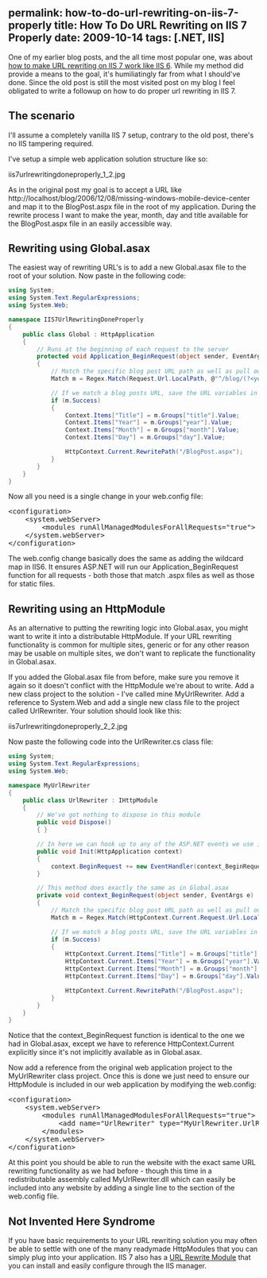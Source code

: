 permalink: how-to-do-url-rewriting-on-iis-7-properly
title: How To Do URL Rewriting on IIS 7 Properly
date: 2009-10-14
tags: [.NET, IIS]
---
One of my earlier blog posts, and the all time most popular one, was about [how to make URL rewriting on IIS 7 work like IIS 6](http://improve.dk/blog/2006/12/11/making-url-rewriting-on-iis7-work-like-iis6). While my method did provide a means to the goal, it's humiliatingly far from what I should've done. Since the old post is still the most visited post on my blog I feel obligated to write a followup on how to do proper url rewriting in IIS 7.

## The scenario

I'll assume a completely vanilla IIS 7 setup, contrary to the old post, there's no IIS tampering required.

I've setup a simple web application solution structure like so:

iis7urlrewritingdoneproperly_1_2.jpg

As in the original post my goal is to accept a URL like http://localhost/blog/2006/12/08/missing-windows-mobile-device-center and map it to the BlogPost.aspx file in the root of my application. During the rewrite process I want to make the year, month, day and title available for the BlogPost.aspx file in an easily accessible way.

## Rewriting using Global.asax

The easiest way of rewriting URL's is to add a new Global.asax file to the root of your solution. Now paste in the following code:

```csharp
using System;
using System.Text.RegularExpressions;
using System.Web;

namespace IIS7UrlRewritingDoneProperly
{
	public class Global : HttpApplication
	{
		// Runs at the beginning of each request to the server
		protected void Application_BeginRequest(object sender, EventArgs e)
		{
			// Match the specific blog post URL path as well as pull out variables in regex groups
			Match m = Regex.Match(Request.Url.LocalPath, @"^/blog/(?<year>d{4})/(?<month>d{2})/(?<day>d{2})/(?<title>.*)/?$");

			// If we match a blog posts URL, save the URL variables in Context.Items and rewrite to /BlogPost.aspx
			if (m.Success)
			{
				Context.Items["Title"] = m.Groups["title"].Value;
				Context.Items["Year"] = m.Groups["year"].Value;
				Context.Items["Month"] = m.Groups["month"].Value;
				Context.Items["Day"] = m.Groups["day"].Value;

				HttpContext.Current.RewritePath("/BlogPost.aspx");
			}
		}
	}
}
```

Now all you need is a single change in your web.config file:

<pre lang="xml" escaped="true">&lt;configuration&gt;
	&lt;system.webServer&gt;
		&lt;modules runAllManagedModulesForAllRequests="true"&gt;
	&lt;/system.webServer&gt;
&lt;/configuration&gt;</pre>

The web.config change basically does the same as adding the wildcard map in IIS6. It ensures ASP.NET will run our Application_BeginRequest function for all requests - both those that match .aspx files as well as those for static files.

## Rewriting using an HttpModule

As an alternative to putting the rewriting logic into Global.asax, you might want to write it into a distributable HttpModule. If your URL rewriting functionality is common for multiple sites, generic or for any other reason may be usable on multiple sites, we don't want to replicate the functionality in Global.asax.

If you added the Global.asax file from before, make sure you remove it again so it doesn't conflict with the HttpModule we're about to write. Add a new class project to the solution - I've called mine MyUrlRewriter. Add a reference to System.Web and add a single new class file to the project called UrlRewriter. Your solution should look like this:

iis7urlrewritingdoneproperly_2_2.jpg

Now paste the following code into the UrlRewriter.cs class file:

```csharp
using System;
using System.Text.RegularExpressions;
using System.Web;

namespace MyUrlRewriter
{
	public class UrlRewriter : IHttpModule
	{
		// We've got nothing to dispose in this module
		public void Dispose()
		{ }

		// In here we can hook up to any of the ASP.NET events we use in Global.asax
		public void Init(HttpApplication context)
		{
			context.BeginRequest += new EventHandler(context_BeginRequest);
		}

		// This method does exactly the same as in Global.asax
		private void context_BeginRequest(object sender, EventArgs e)
		{
			// Match the specific blog post URL path as well as pull out variables in regex groups
			Match m = Regex.Match(HttpContext.Current.Request.Url.LocalPath, @"^/blog/(?<year>d{4})/(?<month>d{2})/(?<day>d{2})/(?<title>.*)/?$");

			// If we match a blog posts URL, save the URL variables in Context.Items and rewrite to /BlogPost.aspx
			if (m.Success)
			{
				HttpContext.Current.Items["Title"] = m.Groups["title"].Value;
				HttpContext.Current.Items["Year"] = m.Groups["year"].Value;
				HttpContext.Current.Items["Month"] = m.Groups["month"].Value;
				HttpContext.Current.Items["Day"] = m.Groups["day"].Value;

				HttpContext.Current.RewritePath("/BlogPost.aspx");
			}
		}
	}
}
```

Notice that the context_BeginRequest function is identical to the one we had in Global.asax, except we have to reference HttpContext.Current explicitly since it's not implicitly available as in Global.asax.

Now add a reference from the original web application project to the MyUrlRewriter class project. Once this is done we just need to ensure our HttpModule is included in our web application by modifying the web.config:

<pre lang="xml" escaped="true">&lt;configuration&gt;
    &lt;system.webServer&gt;
        &lt;modules runAllManagedModulesForAllRequests="true"&gt;
            &lt;add name="UrlRewriter" type="MyUrlRewriter.UrlRewriter, MyUrlRewriter"/&gt;
        &lt;/modules&gt;
    &lt;/system.webServer&gt;
&lt;/configuration&gt;</pre>

At this point you should be able to run the website with the exact same URL rewriting functionality as we had before - though this time in a redistributable assembly called MyUrlRewriter.dll which can easily be included into any website by adding a single line to the section of the web.config file.

## Not Invented Here Syndrome

If you have basic requirements to your URL rewriting solution you may often be able to settle with one of the many readymade HttpModules that you can simply plug into your application. IIS 7 also has a [URL Rewrite Module](http://learn.iis.net/page.aspx/461/creating-rewrite-rules-for-the-url-rewrite-module/) that you can install and easily configure through the IIS manager.

